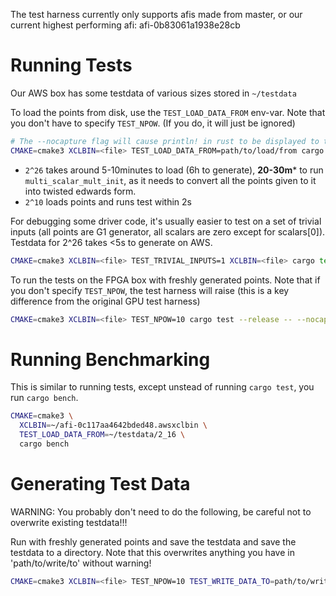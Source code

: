 The test harness currently only supports afis made from master, or our current
highest performing afi: afi-0b83061a1938e28cb

# Running Tests

Our AWS box has some testdata of various sizes stored in `~/testdata`

To load the points from disk, use the `TEST_LOAD_DATA_FROM` env-var. Note that
you don't have to specify `TEST_NPOW`.  (If you do, it will just be ignored)

```bash
# The --nocapture flag will cause println! in rust to be displayed to the user
CMAKE=cmake3 XCLBIN=<file> TEST_LOAD_DATA_FROM=path/to/load/from cargo test --release -- --nocapture
```

- `2^26` takes around 5-10minutes to load (6h to generate), **20-30m*** to run
  `multi_scalar_mult_init`, as it needs to convert all the points given to it
  into twisted edwards form.
- `2^10` loads points and runs test within 2s

For debugging some driver code, it's usually easier to test on a set of trivial
inputs (all points are G1 generator, all scalars are zero except for scalars[0]).
Testdata for 2^26 takes <5s to generate on AWS.

```bash
CMAKE=cmake3 XCLBIN=<file> TEST_TRIVIAL_INPUTS=1 XCLBIN=<file> cargo test --release -- --nocapture
```

To run the tests on the FPGA box with freshly generated points. Note that if
you don't specify `TEST_NPOW`, the test harness will raise (this is a key
difference from the original GPU test harness)

```bash
CMAKE=cmake3 XCLBIN=<file> TEST_NPOW=10 cargo test --release -- --nocapture
```

# Running Benchmarking

This is similar to running tests, except unstead of running `cargo test`, you
run `cargo bench`.

```bash
CMAKE=cmake3 \
  XCLBIN=~/afi-0c117aa4642bded48.awsxclbin \
  TEST_LOAD_DATA_FROM=~/testdata/2_16 \
  cargo bench
```

# Generating Test Data

WARNING: You probably don't need to do the following, be careful not to
overwrite existing testdata!!!

Run with freshly generated points and save the testdata and save the testdata
to a directory. Note that this overwrites anything you have in 'path/to/write/to'
without warning!

```bash
CMAKE=cmake3 XCLBIN=<file> TEST_NPOW=10 TEST_WRITE_DATA_TO=path/to/write/to cargo test --release
```
